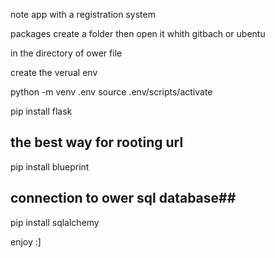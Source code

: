 note app with a registration system

packages 
create a folder then open it  whith gitbach or ubentu 

in the directory of ower file 

create the verual env 

python -m venv .env
source .env/scripts/activate

pip install flask

## the best way for rooting url ## 
pip install blueprint   

## connection to ower sql database##
pip install sqlalchemy       


enjoy :]
